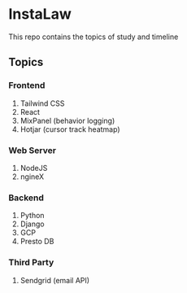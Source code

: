 # InstaLaw

This repo contains the topics of study and timeline

## Topics
### Frontend
1. Tailwind CSS
2. React
3. MixPanel (behavior logging)
4. Hotjar (cursor track heatmap)
### Web Server
1. NodeJS
2. ngineX
### Backend
1. Python
2. Django
3. GCP
4. Presto DB
### Third Party
1. Sendgrid (email API)
